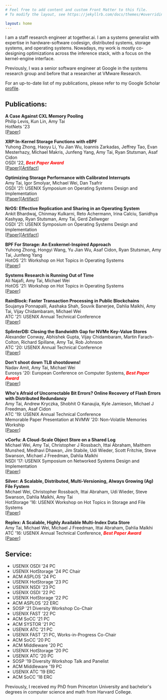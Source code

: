 ```yaml
---
# Feel free to add content and custom Front Matter to this file.
# To modify the layout, see https://jekyllrb.com/docs/themes/#overriding-theme-defaults

layout: home
---
```

I am a staff research engineer at together.ai. I am a systems generalist with
expertise in hardware-software codesign, distributed systems, storage systems,
and operating systems. Nowadays, my work is mostly co-designing optimizations
across the inference stack, with a focus on the kernel-engine interface.

Previously, I was a senior software engineer at Google in the systems research
group and before that a researcher at VMware Research.

For an up-to-date list of my publications, please refer to my Google Scholar <a href="https://scholar.google.com/citations?user=lOKxtwoAAAAJ">profile</a>.

<h2>Publications:</h2>

<b>A Case Against CXL Memory Pooling</b>
<br>
Philip Levis, Kun Lin, Amy Tai<br>
HotNets '23<br>
[<a
href="https://conferences.sigcomm.org/hotnets/2023/papers/hotnets23_levis.pdf">Paper</a>]

<b>XRP:In-Kernel Storage Functions with eBPF</b>
<br>
Yuhong Zhong, Haoyu Li, Yu Jian Wu, Ioannis Zarkadas, Jeffrey Tao, Evan
Mesterhazy, Michael Makris, Junfeng Yang, Amy Tai, Ryan Stutsman, Asaf Cidon<br>
OSDI '22, <b><i><font color="red">Best Paper Award</font></i></b><br>
[<a
href="https://www.usenix.org/system/files/osdi22-zhong_1.pdf">Paper</a>][<a
href="https://github.com/xrp-project/XRP">Artifact</a>]

<b>Optimizing Storage Performance with Calibrated Interrupts</b>
<br>
Amy Tai, Igor Smolyar, Michael Wei, Dan Tsafrir<br>
OSDI '21: USENIX Symposium on Operating Systems Design and Implementation<br>
[<a href="https://www.usenix.org/system/files/osdi21-tai.pdf">Paper</a>][<a href="https://github.com/amytai/cinterrupts-osdi">Artifact</a>]

<b>NrOS: Effective Replication and Sharing in an Operating System</b>
<br>
Ankit Bhardwaj, Chinmay Kulkarni, Reto Achermann, Irina Calciu, Sanidhya Kashyap, Ryan Stutsman, Amy Tai, Gerd Zellweger<br>
OSDI '21: USENIX Symposium on Operating Systems Design and Implementation<br>
[<a href="https://www.usenix.org/system/files/osdi21-bhardwaj.pdf">Paper</a>][<a href="https://github.com/vmware-labs/node-replicated-kernel">Artifact</a>]

<b>BPF For Storage: An Exokernel-Inspired Approach</b>
<br>
Yuhong Zhong, Hongyi Wang, Yu Jian Wu, Asaf Cidon, Ryan Stutsman, Amy Tai, Junfeng Yang<br>
HotOS '21: Workshop on Hot Topics in Operating Systems<br>
[<a href="https://sigops.org/s/conferences/hotos/2021/papers/hotos21-s07-zhong.pdf">Paper</a>]

<b>Systems Research is Running Out of Time</b>
<br>
Ali Najafi, Amy Tai, Michael Wei<br>
HotOS '21: Workshop on Hot Topics in Operating Systems<br>
[<a href="https://sigops.org/s/conferences/hotos/2021/papers/hotos21-s04-najafi.pdf">Paper</a>]

<b>RainBlock: Faster Transaction Processing in Public Blockchains</b>
<br>
Soujanya Ponnapalli, Aashaka Shah, Souvik Banerjee, Dahlia Malkhi, Amy Tai, Vijay Chidambaram, Michael Wei
<br>
ATC '21: USENIX Annual Technical Conference<br>
[<a href="https://www.usenix.org/system/files/atc21-ponnapalli.pdf">Paper</a>]

<b>SplinterDB: Closing the Bandwidth Gap for NVMe Key-Value Stores</b>
<br>
Alexander Conway, Abhishek Gupta, Vijay Chidambaram, Martin Farach-Colton, Richard Spillane, Amy Tai, Rob Johnson<br>
ATC '20: USENIX Annual Technical Conference<br>
[<a href="https://www.usenix.org/system/files/atc20-conway.pdf">Paper</a>]

<b>Don't shoot down TLB shootdowns!</b>
<br>
Nadav Amit, Amy Tai, Michael Wei<br>
Eurosys '20: European Conference on Computer Systems, <b><i><font color="red">Best Paper Award</font></i></b><br>
[<a href="https://dl.acm.org/doi/abs/10.1145/3342195.3387518">Paper</a>]

<b>Who's Afraid of Uncorrectable Bit Errors? Online Recovery of Flash Errors with Distributed Redundancy</b>
<br>
Amy Tai, Andrew Kryczka, Shobhit O Kanaujia, Kyle Jamieson, Michael J Freedman, Asaf Cidon<br>
ATC '19: USENIX Annual Technical Conference<br> 
Memorable Paper Presentation at NVMW '20: Non-Volatile Memories Workship<br>
[<a href="https://www.usenix.org/system/files/atc19-tai.pdf">Paper</a>]

<b>vCorfu: A Cloud-Scale Object Store on a Shared Log</b><br>
Michael Wei, Amy Tai, Christopher J Rossbach, Ittai Abraham, Maithem Munshed, Medhavi Dhawan, Jim Stabile, Udi Wieder, Scott Fritchie, Steve Swanson, Michael J Freedman, Dahlia Malkhi<br>
NSDI '17: USENIX Symposium on Networked Systems Design and Implementation<br> 
[<a href="https://www.usenix.org/system/files/conference/nsdi17/nsdi17-wei-michael.pdf">Paper</a>]

<b> Silver: A Scalable, Distributed, Multi-Versioning, Always Growing (Ag) File Fystem</b><br>
Michael Wei, Christopher Rossbach, Ittai Abraham, Udi Wieder, Steve Swanson, Dahlia Malkhi, Amy Tai<br>
HotStorage '16: USENIX Workshop on Hot Topics in Storage and File Systems<br>
[<a href="https://www.usenix.org/system/files/conference/hotstorage16/hotstorage16_wei.pdf">Paper</a>]

<b>Replex: A Scalable, Highly Available Multi-Index Data Store</b><br>
Amy Tai, Michael Wei, Michael J Freedman, Ittai Abraham, Dahlia Malkhi<br>
ATC '16: USENIX Annual Technical Conference, <b><i><font color="red">Best Paper Award</font></i></b><br>
[<a href="https://www.usenix.org/system/files/conference/atc16/atc16_paper-tai.pdf">Paper</a>]

<h2>Service:</h2>
<ul>
<li>USENIX OSDI '24 PC</li>
<li>USENIX HotStorage '24 PC Chair</li>
<li>ACM ASPLOS '24 PC</li>
<li>USENIX HotStorage '23 PC</li>
<li>USENIX NSDI '23 PC</li>
<li>USENIX OSDI '22 PC</li>
<li>USENIX HotStorage '22 PC</li>
<li>ACM ASPLOS '22 ERC</li>
<li>SOSP '21 Diversity Workshop Co-Chair</li>
<li>USENIX FAST '22 PC</li>
<li>ACM SoCC '21 PC</li>
<li>ACM SYSTOR '21 PC</li>
<li>USENIX ATC '21 PC</li>
<li>USENIX FAST '21 PC, Works-in-Progress Co-Chair</li>
<li>ACM SoCC '20 PC</li>
<li>ACM Middleware '20 PC</li>
<li>USENIX HotStorage '20 PC</li>
<li>USENIX ATC '20 PC</li>
<li>SOSP '19 Diversity Workshop Talk and Panelist</li>
<li>ACM Middleware '19 PC</li>
<li>USENIX ATC '19 ERC</li>
<li>ACM SoCC '18 ERC</li>
</ul>

Previously, I received my PhD from Princeton University and 
bachelor's degrees in computer science and math from Harvard College.
